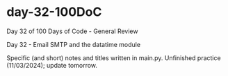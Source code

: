 # day-32-100DoC
Day 32 of 100 Days of Code - General Review

Day 32 - Email SMTP and the datatime module

Specific (and short) notes and titles written in main.py. 
  Unfinished practice (11/03/2024); update tomorrow.
